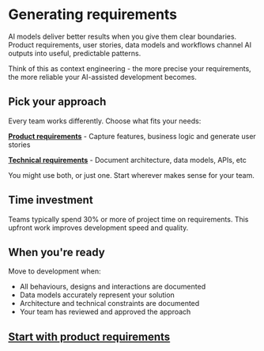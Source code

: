 # Generating requirements

AI models deliver better results when you give them clear boundaries. Product requirements, user stories, data models and workflows channel AI outputs into useful, predictable patterns.

Think of this as context engineering - the more precise your requirements, the more reliable your AI-assisted development becomes.

## Pick your approach

Every team works differently. Choose what fits your needs:

**[Product requirements](product-requirements.md)** - Capture features, business logic and generate user stories

**[Technical requirements](technical-requirements.md)** - Document architecture, data models, APIs, etc

You might use both, or just one. Start wherever makes sense for your team.

## Time investment

Teams typically spend 30% or more of project time on requirements. This upfront work improves development speed and
quality.

## When you're ready

Move to development when:

- All behaviours, designs and interactions are documented
- Data models accurately represent your solution
- Architecture and technical constraints are documented
- Your team has reviewed and approved the approach

## [Start with product requirements](product-requirements.md)